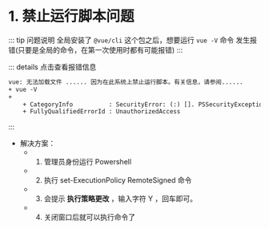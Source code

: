 # 1. 禁止运行脚本问题

::: tip 问题说明
全局安装了 `@vue/cli` 这个包之后，想要运行 `vue -V` 命令 发生报错(只要是全局的命令，在第一次使用时都有可能报错)
:::

::: details 点击查看报错信息

```xml
vue: 无法加载文件 ...... 因为在此系统上禁止运行脚本。有关信息，请参阅......
+ vue -V
+
    + CategoryInfo          : SecurityError: (:) []. PSSecurityException
    + FullyQualifiedErrorId : UnauthorizedAccess
```

:::

- 解决方案：
  - 1. 管理员身份运行 Powershell
  - 2. 执行 set-ExecutionPolicy RemoteSigned 命令
  - 3. 会提示 **执行策略更改** ，输入字符 Y ，回车即可。
  - 4. 关闭窗口后就可以执行命令了

